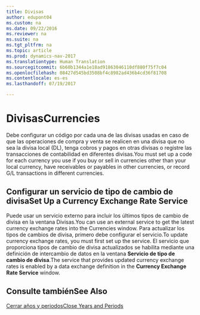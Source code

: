 ```yaml
---
title: Divisas
author: edupont04
ms.custom: na
ms.date: 09/22/2016
ms.reviewer: na
ms.suite: na
ms.tgt_pltfrm: na
ms.topic: article
ms.prod: dynamics-nav-2017
ms.translationtype: Human Translation
ms.sourcegitcommit: 6b60b1344a1e18ad91863046110df880f75f7c04
ms.openlocfilehash: 08427d545bd3508bf4c8982ad436b4cd36f81708
ms.contentlocale: es-es
ms.lasthandoff: 07/19/2017

---
```


# <a name="currencies"></a><span data-ttu-id="2f0ae-102">Divisas</span><span class="sxs-lookup"><span data-stu-id="2f0ae-102">Currencies</span></span>
<span data-ttu-id="2f0ae-103">Debe configurar un código por cada una de las divisas usadas en caso de que las operaciones de compra y venta se realicen en una divisa que no sea la divisa local (DL), tenga cobros y pagos en otras divisas o registre las transacciones de contabilidad en diferentes divisas.</span><span class="sxs-lookup"><span data-stu-id="2f0ae-103">You must set up a code for each currency you use if you buy or sell in currencies other than your local currency, have receivables or payables in other currencies, or record G/L transactions in different currencies.</span></span>  

## <a name="set-up-a-currency-exchange-rate-service"></a><span data-ttu-id="2f0ae-104">Configurar un servicio de tipo de cambio de divisa</span><span class="sxs-lookup"><span data-stu-id="2f0ae-104">Set Up a Currency Exchange Rate Service</span></span>
<span data-ttu-id="2f0ae-105">Puede usar un servicio externo para incluir los últimos tipos de cambio de divisa en la ventana Divisas.</span><span class="sxs-lookup"><span data-stu-id="2f0ae-105">You can use an external service to get the latest currency exchange rates into the Currencies window.</span></span> <span data-ttu-id="2f0ae-106">Para actualizar los tipos de cambios de divisa, primero debe configurar el servicio.</span><span class="sxs-lookup"><span data-stu-id="2f0ae-106">To update currency exchange rates, you must first set up the service.</span></span>
<span data-ttu-id="2f0ae-107">El servicio que proporciona tipos de cambio de divisa actualizados se habilita mediante una definición de intercambio de datos en la ventana **Servicio de tipo de cambio de divisa**.</span><span class="sxs-lookup"><span data-stu-id="2f0ae-107">The service that provides updated currency exchange rates is enabled by a data exchange definition in the **Currency Exchange Rate Service** window.</span></span>  

## <a name="see-also"></a><span data-ttu-id="2f0ae-108">Consulte también</span><span class="sxs-lookup"><span data-stu-id="2f0ae-108">See Also</span></span>
[<span data-ttu-id="2f0ae-109">Cerrar años y periodos</span><span class="sxs-lookup"><span data-stu-id="2f0ae-109">Close Years and Periods</span></span>](year-close-years-periods.md)

